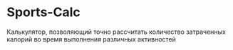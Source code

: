 # Sports-Calc
Калькулятор, позволяющий точно рассчитать количество затраченных калорий во время выполнения различных активностей
